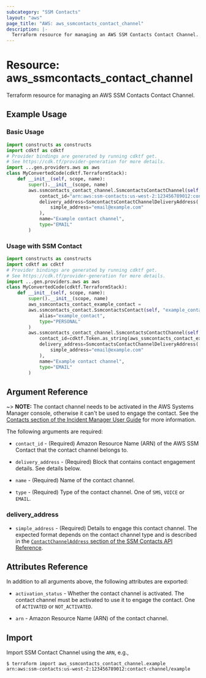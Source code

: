 ```yaml
---
subcategory: "SSM Contacts"
layout: "aws"
page_title: "AWS: aws_ssmcontacts_contact_channel"
description: |-
  Terraform resource for managing an AWS SSM Contacts Contact Channel.
---
```


# Resource: aws_ssmcontacts_contact_channel

Terraform resource for managing an AWS SSM Contacts Contact Channel.

## Example Usage

### Basic Usage

```python
import constructs as constructs
import cdktf as cdktf
# Provider bindings are generated by running cdktf get.
# See https://cdk.tf/provider-generation for more details.
import ...gen.providers.aws as aws
class MyConvertedCode(cdktf.TerraformStack):
    def __init__(self, scope, name):
        super().__init__(scope, name)
        aws.ssmcontacts_contact_channel.SsmcontactsContactChannel(self, "example",
            contact_id="arn:aws:ssm-contacts:us-west-2:123456789012:contact/contactalias",
            delivery_address=SsmcontactsContactChannelDeliveryAddress(
                simple_address="email@example.com"
            ),
            name="Example contact channel",
            type="EMAIL"
        )
```

### Usage with SSM Contact

```python
import constructs as constructs
import cdktf as cdktf
# Provider bindings are generated by running cdktf get.
# See https://cdk.tf/provider-generation for more details.
import ...gen.providers.aws as aws
class MyConvertedCode(cdktf.TerraformStack):
    def __init__(self, scope, name):
        super().__init__(scope, name)
        aws_ssmcontacts_contact_example_contact =
        aws.ssmcontacts_contact.SsmcontactsContact(self, "example_contact",
            alias="example_contact",
            type="PERSONAL"
        )
        aws.ssmcontacts_contact_channel.SsmcontactsContactChannel(self, "example",
            contact_id=cdktf.Token.as_string(aws_ssmcontacts_contact_example_contact.arn),
            delivery_address=SsmcontactsContactChannelDeliveryAddress(
                simple_address="email@example.com"
            ),
            name="Example contact channel",
            type="EMAIL"
        )
```

## Argument Reference

~> **NOTE:** The contact channel needs to be activated in the AWS Systems Manager console, otherwise it can't be used to engage the contact. See the [Contacts section of the Incident Manager User Guide](https://docs.aws.amazon.com/incident-manager/latest/userguide/contacts.html) for more information.

The following arguments are required:

- `contact_id` - (Required) Amazon Resource Name (ARN) of the AWS SSM Contact that the contact channel belongs to.

- `delivery_address` - (Required) Block that contains contact engagement details. See details below.

- `name` - (Required) Name of the contact channel.

- `type` - (Required) Type of the contact channel. One of `SMS`, `VOICE` or `EMAIL`.

### delivery_address

- `simple_address` - (Required) Details to engage this contact channel. The expected format depends on the contact channel type and is described in the [`ContactChannelAddress` section of the SSM Contacts API Reference](https://docs.aws.amazon.com/incident-manager/latest/APIReference/API_SSMContacts_ContactChannelAddress.html).

## Attributes Reference

In addition to all arguments above, the following attributes are exported:

- `activation_status` - Whether the contact channel is activated. The contact channel must be activated to use it to engage the contact. One of `ACTIVATED` or `NOT_ACTIVATED`.

- `arn` - Amazon Resource Name (ARN) of the contact channel.

## Import

Import SSM Contact Channel using the `ARN`, e.g.,

```
$ terraform import aws_ssmcontacts_contact_channel.example arn:aws:ssm-contacts:us-west-2:123456789012:contact-channel/example
```

<!-- cache-key: cdktf-0.17.0-pre.15 input-a37868edd08a787d00dadc20d98f67cec6e3847e33905436160f8b7a7286c637 -->
